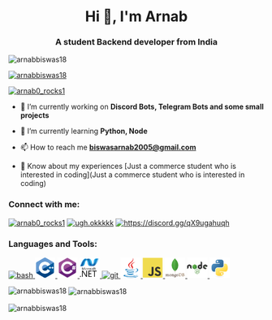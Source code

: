<h1 align="center">Hi 👋, I'm Arnab</h1>
<h3 align="center">A student Backend developer from India</h3>

<p align="left"> <img src="https://komarev.com/ghpvc/?username=arnabbiswas18&label=Profile%20views&color=0e75b6&style=flat" alt="arnabbiswas18" /> </p>

<p align="left"> <a href="https://github.com/ryo-ma/github-profile-trophy"><img src="https://github-profile-trophy.vercel.app/?username=arnabbiswas18" alt="arnabbiswas18" /></a> </p>

<p align="left"> <a href="https://twitter.com/arnab0_rocks1" target="blank"><img src="https://img.shields.io/twitter/follow/arnab0_rocks1?logo=twitter&style=for-the-badge" alt="arnab0_rocks1" /></a> </p>

- 🔭 I’m currently working on **Discord Bots, Telegram Bots and some small projects**

- 🌱 I’m currently learning **Python, Node**

- 📫 How to reach me **biswasarnab2005@gmail.com**

- 📄 Know about my experiences [Just a commerce student who is interested in coding](Just a commerce student who is interested in coding)

<h3 align="left">Connect with me:</h3>
<p align="left">
<a href="https://twitter.com/arnab0_rocks1" target="blank"><img align="center" src="https://raw.githubusercontent.com/rahuldkjain/github-profile-readme-generator/master/src/images/icons/Social/twitter.svg" alt="arnab0_rocks1" height="30" width="40" /></a>
<a href="https://instagram.com/ugh.okkkkk" target="blank"><img align="center" src="https://raw.githubusercontent.com/rahuldkjain/github-profile-readme-generator/master/src/images/icons/Social/instagram.svg" alt="ugh.okkkkk" height="30" width="40" /></a>
<a href="https://discord.gg/https://discord.gg/qX9ugahuqh" target="blank"><img align="center" src="https://raw.githubusercontent.com/rahuldkjain/github-profile-readme-generator/master/src/images/icons/Social/discord.svg" alt="https://discord.gg/qX9ugahuqh" height="30" width="40" /></a>
</p>

<h3 align="left">Languages and Tools:</h3>
<p align="left"> <a href="https://www.gnu.org/software/bash/" target="_blank" rel="noreferrer"> <img src="https://www.vectorlogo.zone/logos/gnu_bash/gnu_bash-icon.svg" alt="bash" width="40" height="40"/> </a> <a href="https://www.w3schools.com/cpp/" target="_blank" rel="noreferrer"> <img src="https://raw.githubusercontent.com/devicons/devicon/master/icons/cplusplus/cplusplus-original.svg" alt="cplusplus" width="40" height="40"/> </a> <a href="https://www.w3schools.com/cs/" target="_blank" rel="noreferrer"> <img src="https://raw.githubusercontent.com/devicons/devicon/master/icons/csharp/csharp-original.svg" alt="csharp" width="40" height="40"/> </a> <a href="https://dotnet.microsoft.com/" target="_blank" rel="noreferrer"> <img src="https://raw.githubusercontent.com/devicons/devicon/master/icons/dot-net/dot-net-original-wordmark.svg" alt="dotnet" width="40" height="40"/> </a> <a href="https://git-scm.com/" target="_blank" rel="noreferrer"> <img src="https://www.vectorlogo.zone/logos/git-scm/git-scm-icon.svg" alt="git" width="40" height="40"/> </a> <a href="https://www.java.com" target="_blank" rel="noreferrer"> <img src="https://raw.githubusercontent.com/devicons/devicon/master/icons/java/java-original.svg" alt="java" width="40" height="40"/> </a> <a href="https://developer.mozilla.org/en-US/docs/Web/JavaScript" target="_blank" rel="noreferrer"> <img src="https://raw.githubusercontent.com/devicons/devicon/master/icons/javascript/javascript-original.svg" alt="javascript" width="40" height="40"/> </a> <a href="https://www.mongodb.com/" target="_blank" rel="noreferrer"> <img src="https://raw.githubusercontent.com/devicons/devicon/master/icons/mongodb/mongodb-original-wordmark.svg" alt="mongodb" width="40" height="40"/> </a> <a href="https://nodejs.org" target="_blank" rel="noreferrer"> <img src="https://raw.githubusercontent.com/devicons/devicon/master/icons/nodejs/nodejs-original-wordmark.svg" alt="nodejs" width="40" height="40"/> </a> <a href="https://www.python.org" target="_blank" rel="noreferrer"> <img src="https://raw.githubusercontent.com/devicons/devicon/master/icons/python/python-original.svg" alt="python" width="40" height="40"/> </a> </p>

<p><img align="left" src="https://github-readme-stats.vercel.app/api/top-langs?username=arnabbiswas18&show_icons=true&locale=en&layout=compact" alt="arnabbiswas18" /></p>

<p>&nbsp;<img align="center" src="https://github-readme-stats.vercel.app/api?username=arnabbiswas18&show_icons=true&locale=en" alt="arnabbiswas18" /></p>

<p><img align="center" src="https://github-readme-streak-stats.herokuapp.com/?user=arnabbiswas18&" alt="arnabbiswas18" /></p>

